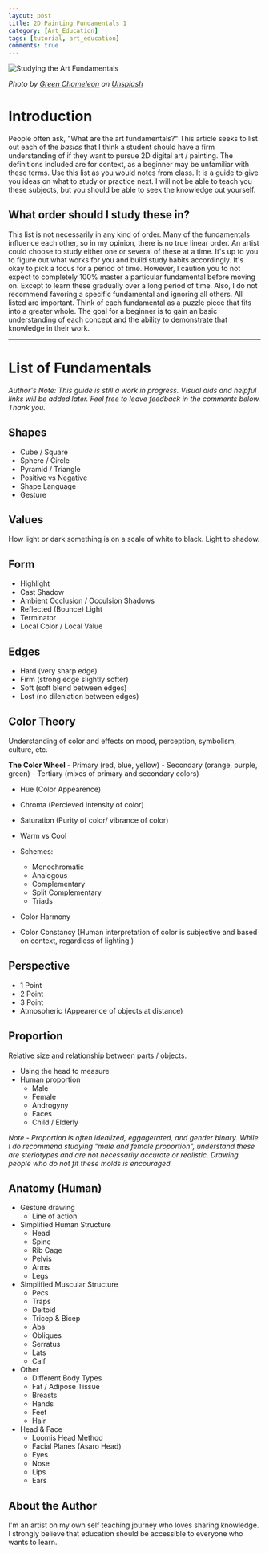 ```yaml
---
layout: post
title: 2D Painting Fundamentals 1
category: [Art_Education]
tags: [tutorial, art_education]
comments: true
---
```


![Studying the Art Fundamentals](/assets/images/Hajimaru/2d_fundamentals/fun01_intro.jpg)

*Photo by [Green Chameleon](https://unsplash.com/@craftedbygc) on [Unsplash](https://unsplash.com/)*


# Introduction
People often ask, "What are the art fundamentals?" This article seeks to list out each of the *basics* that I think a student should have a firm understanding of if they want to pursue 2D digital art / painting. The definitions included are for context, as a beginner may be unfamiliar with these terms. Use this list as you would notes from class. It is a guide to give you ideas on what to study or practice next. I will not be able to teach you these subjects, but you should be able to seek the knowledge out yourself.

<!--more-->

## What order should I study these in?
This list is not necessarily in any kind of order. Many of the fundamentals influence each other, so in my opinion, there is no true linear order. An artist could choose to study either one or several of these at a time. It's up to you to figure out what works for you and build study habits accordingly. It's okay to pick a focus for a period of time. However, I caution you to not expect to completely 100% master a particular fundamental before moving on. Except to learn these gradually over a long period of time. Also, I do not recommend favoring a specific fundamental and ignoring all others. All listed are important. Think of each fundamental as a puzzle piece that fits into a greater whole. The goal for a beginner is to gain an basic understanding of each concept and the ability to demonstrate that knowledge in their work.

****

# List of Fundamentals
*Author's Note: This guide is still a work in progress. Visual aids and helpful links will be added later. Feel free to leave feedback in the comments below. Thank you.*

## Shapes
- Cube / Square
- Sphere / Circle
- Pyramid / Triangle
- Positive vs Negative
- Shape Language
- Gesture

## Values
How light or dark something is on a scale of white to black. Light to shadow.

## Form
- Highlight
- Cast Shadow
- Ambient Occlusion / Occulsion Shadows
- Reflected (Bounce) Light
- Terminator
- Local Color / Local Value

## Edges
- Hard (very sharp edge)
- Firm (strong edge slightly softer)
- Soft (soft blend between edges)
- Lost (no dileniation between edges)

## Color Theory
Understanding of color and effects on mood, perception, symbolism, culture, etc.

**The Color Wheel**
	- Primary (red, blue, yellow)
	- Secondary (orange, purple, green) 
	- Tertiary (mixes of primary and secondary colors)

- Hue (Color Appearence)

- Chroma (Percieved intensity of color)

- Saturation (Purity of color/ vibrance of color)

- Warm vs Cool

- Schemes:
	- Monochromatic
	- Analogous
	- Complementary
	- Split Complementary
	- Triads

- Color Harmony

- Color Constancy (Human interpretation of color is subjective and based on context, regardless of lighting.)

## Perspective
- 1 Point
- 2 Point
- 3 Point
- Atmospheric (Appearence of objects at distance)

## Proportion
Relative size and relationship between parts / objects. 
- Using the head to measure
- Human proportion
	- Male 
	- Female 
	- Androgyny
	- Faces
	- Child / Elderly

*Note - Proportion is often idealized, eggagerated, and gender binary. While I do recommend studying "male and female proportion", understand these are steriotypes and are not necessarily accurate or realistic. Drawing people who do not fit these molds is encouraged.* 

## Anatomy (Human)
- Gesture drawing
	- Line of action
- Simplified Human Structure
	- Head
	- Spine
	- Rib Cage
	- Pelvis
	- Arms 
	- Legs
- Simplified Muscular Structure
	- Pecs
	- Traps
	- Deltoid
	- Tricep & Bicep
	- Abs
	- Obliques
	- Serratus 
	- Lats
	- Calf
- Other
	- Different Body Types
	- Fat / Adipose Tissue
	- Breasts
	- Hands
	- Feet
	- Hair
- Head & Face
	- Loomis Head Method
	- Facial Planes (Asaro Head)
	- Eyes
	- Nose
	- Lips
	- Ears


## About the Author
I'm an artist on my own self teaching journey who loves sharing knowledge. I strongly believe that education should be accessible to everyone who wants to learn.